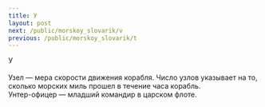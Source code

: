 ```yaml
---
title: У
layout: post
next: /public/morskoy_slovarik/v
previous: /public/morskoy_slovarik/t
---
```


У  
   
Узел — мера скорости движения корабля. Число узлов указывает на то, сколько морских миль прошел в течение часа корабль.  
Унтер-офицер — младший командир в царском флоте.